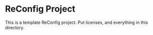 
# ReConfig Project

This is a template ReConfig project. Put licenses, and everything in this directory. 
    

